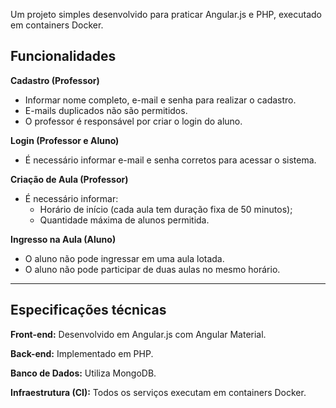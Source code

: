 Um projeto simples desenvolvido para praticar Angular.js e PHP, executado em containers Docker.

## Funcionalidades

**Cadastro (Professor)**
- Informar nome completo, e-mail e senha para realizar o cadastro.
- E-mails duplicados não são permitidos.
- O professor é responsável por criar o login do aluno.

**Login (Professor e Aluno)**
- É necessário informar e-mail e senha corretos para acessar o sistema.

**Criação de Aula (Professor)**
- É necessário informar:
    - Horário de início (cada aula tem duração fixa de 50 minutos);
    - Quantidade máxima de alunos permitida.

**Ingresso na Aula (Aluno)**
- O aluno não pode ingressar em uma aula lotada.
- O aluno não pode participar de duas aulas no mesmo horário.

---

## Especificações técnicas

**Front-end:** Desenvolvido em Angular.js com Angular Material.

**Back-end:** Implementado em PHP.

**Banco de Dados:** Utiliza MongoDB.

**Infraestrutura (CI):** Todos os serviços executam em containers Docker.